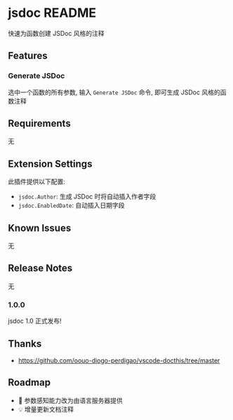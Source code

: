 # jsdoc README

快速为函数创建 JSDoc 风格的注释

## Features

### Generate JSDoc

选中一个函数的所有参数, 输入 `Generate JSDoc` 命令, 即可生成 JSDoc 风格的函数注释

## Requirements

无

## Extension Settings

此插件提供以下配置:

- `jsdoc.Author`: 生成 JSDoc 时将自动插入作者字段
- `jsdoc.EnabledDate`: 自动插入日期字段

## Known Issues

无

## Release Notes

无

### 1.0.0

jsdoc 1.0 正式发布!

## Thanks

- <https://github.com/oouo-diogo-perdigao/vscode-docthis/tree/master>

## Roadmap

- 🚧 参数感知能力改为由语言服务器提供
- 💡 增量更新文档注释
